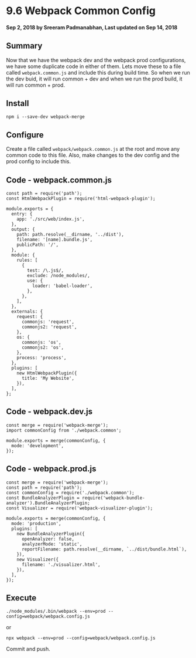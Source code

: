 # 9.6 Webpack Common Config

#### Sep 2, 2018 by Sreeram Padmanabhan, Last updated on Sep 14, 2018

## Summary

Now that we have the webpack dev and the webpack prod configurations, we have some duplicate code in either of them. Lets move these to a file called `webpack.common.js` and include this during build time. So when we run the dev buid, it will run common + dev and when we run the prod build, it will run common + prod.

## Install
`npm i --save-dev webpack-merge`

## Configure

Create a file called `webpack/webpack.common.js` at the root and move any common code to this file. Also, make changes to the dev config and the prod config to include this.

## Code - webpack.common.js

    const path = require('path');
    const HtmlWebpackPlugin = require('html-webpack-plugin');

    module.exports = {
      entry: {
        app: './src/web/index.js',
      },
      output: {
        path: path.resolve(__dirname, '../dist'),
        filename: '[name].bundle.js',
        publicPath: '/',
      },
      module: {
        rules: [
          {
            test: /\.js$/,
            exclude: /node_modules/,
            use: {
              loader: 'babel-loader',
            },
          },
        ],
      },
      externals: {
        request: {
          commonjs: 'request',
          commonjs2: 'request',
        },
        os: {
          commonjs: 'os',
          commonjs2: 'os',
        },
        process: 'process',
      },
      plugins: [
        new HtmlWebpackPlugin({
          title: 'My Website',
        }),
      ],
    };

## Code - webpack.dev.js
    const merge = require('webpack-merge');
    import commonConfig from './webpack.common';

    module.exports = merge(commonConfig, {
      mode: 'development',
    });

## Code - webpack.prod.js
    const merge = require('webpack-merge');
    const path = require('path');
    const commonConfig = require('./webpack.common');
    const BundleAnalyzerPlugin = require('webpack-bundle-analyzer').BundleAnalyzerPlugin;
    const Visualizer = require('webpack-visualizer-plugin');

    module.exports = merge(commonConfig, {
      mode: 'production',
      plugins: [
        new BundleAnalyzerPlugin({
          openAnalyzer: false,
          analyzerMode: 'static',
          reportFilename: path.resolve(__dirname, `../dist/bundle.html`),
        }),
        new Visualizer({
          filename: './visualizer.html',
        }),
      ],
    });

## Execute

`./node_modules/.bin/webpack --env=prod --config=webpack/webpack.config.js`

or

`npx webpack --env=prod --config=webpack/webpack.config.js`


Commit and push.